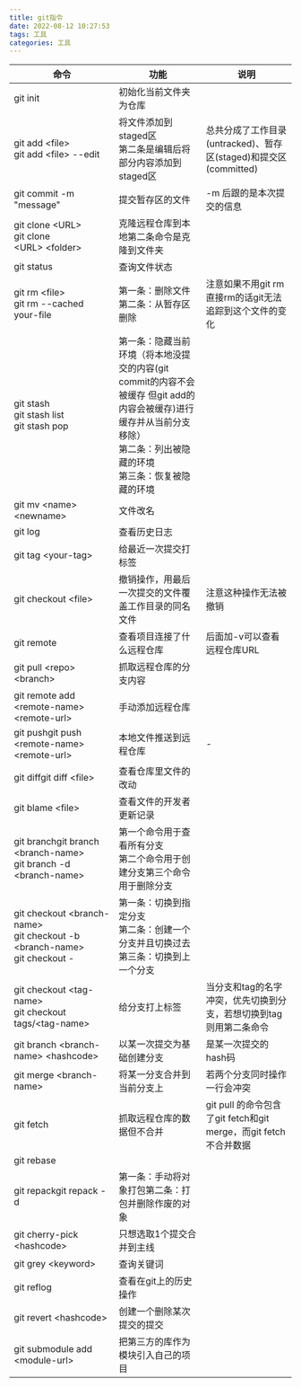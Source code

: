 ```yaml
---
title: git指令
date: 2022-08-12 10:27:53
tags: 工具
categories: 工具
---
```


| 命令                                                         | 功能                                                         | 说明                                                         |
| ------------------------------------------------------------ | ------------------------------------------------------------ | ------------------------------------------------------------ |
| git init                                                     | 初始化当前文件夹为仓库                                       |                                                              |
| git add &lt;file&gt;<br />git add &lt;file&gt; --edit        | 将文件添加到staged区<br />第二条是编辑后将部分内容添加到staged区 | 总共分成了工作目录(untracked)、暂存区(staged)和提交区(committed) |
| git commit -m "message"                                      | 提交暂存区的文件                                             | -m 后跟的是本次提交的信息                                    |
| git clone &lt;URL&gt;<br />git clone &lt;URL&gt; &lt;folder&gt; | 克隆远程仓库到本地第二条命令是克隆到文件夹                   |                                                              |
| git status                                                   | 查询文件状态                                                 |                                                              |
| git rm &lt;file&gt;<br />git rm --cached your-file           | 第一条：删除文件<br />第二条：从暂存区删除                   | 注意如果不用git rm直接rm的话git无法追踪到这个文件的变化      |
| git stash<br />git stash list<br />git stash pop             | 第一条：隐藏当前环境（将本地没提交的内容(git commit的内容不会被缓存 但git add的内容会被缓存)进行缓存并从当前分支移除）<br />第二条：列出被隐藏的环境<br />第三条：恢复被隐藏的环境 |                                                              |
| git mv &lt;name&gt; &lt;newname&gt;                          | 文件改名                                                     |                                                              |
| git log                                                      | 查看历史日志                                                 |                                                              |
| git tag &lt;your-tag&gt;                                     | 给最近一次提交打标签                                         |                                                              |
| git checkout &lt;file&gt;                                    | 撤销操作，用最后一次提交的文件覆盖工作目录的同名文件         | 注意这种操作无法被撤销                                       |
| git remote                                                   | 查看项目连接了什么远程仓库                                   | 后面加-v可以查看远程仓库URL                                  |
| git pull &lt;repo&gt; &lt;branch&gt;                         | 抓取远程仓库的分支内容                                       |                                                              |
| git remote add &lt;remote-name&gt; &lt;remote-url&gt;        | 手动添加远程仓库                                             |                                                              |
| git pushgit push &lt;remote-name&gt; &lt;remote-url&gt;      | 本地文件推送到远程仓库                                       | -                                                            |
| git diffgit diff &lt;file&gt;                                | 查看仓库里文件的改动                                         |                                                              |
| git blame &lt;file&gt;                                       | 查看文件的开发者更新记录                                     |                                                              |
| git branchgit branch &lt;branch-name&gt;<br />git branch -d &lt;branch-name&gt; | 第一个命令用于查看所有分支<br />第二个命令用于创建分支第三个命令用于删除分支 |                                                              |
| git checkout &lt;branch-name&gt;<br />git checkout -b &lt;branch-name&gt;<br />git checkout - | 第一条：切换到指定分支<br />第二条：创建一个分支并且切换过去<br />第三条：切换到上一个分支 |                                                              |
| git checkout &lt;tag-name&gt;<br />git checkout tags/&lt;tag-name&gt; | 给分支打上标签                                               | 当分支和tag的名字冲突，优先切换到分支，若想切换到tag则用第二条命令 |
| git branch &lt;branch-name&gt; &lt;hashcode&gt;              | 以某一次提交为基础创建分支                                   | <hash-code>是某一次提交的hash码                              |
| git merge &lt;branch-name&gt;                                | 将某一分支合并到当前分支上                                   | 若两个分支同时操作一行会冲突                                 |
| git fetch                                                    | 抓取远程仓库的数据但不合并                                   | git pull 的命令包含了git fetch和git merge，而git fetch不合并数据 |
| git rebase                                                   |                                                              |                                                              |
| git repackgit repack -d                                      | 第一条：手动将对象打包第二条：打包并删除作废的对象           |                                                              |
| git cherry-pick &lt;hashcode&gt;                             | 只想选取1个提交合并到主线                                    |                                                              |
| git grey &lt;keyword&gt;                                     | 查询关键词                                                   |                                                              |
| git reflog                                                   | 查看在git上的历史操作                                        |                                                              |
| git revert &lt;hashcode&gt;                                  | 创建一个删除某次提交的提交                                   |                                                              |
| git submodule add &lt;module-url&gt;                         | 把第三方的库作为模块引入自己的项目                           |                                                              |

